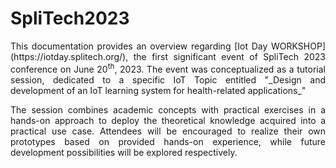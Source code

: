 # SpliTech2023

<div style="text-align: justify">
This documentation provides an overview regarding [Iot Day WORKSHOP](https://iotday.splitech.org/), the first significant event of SpliTech 2023 conference on June 20<sup>th</sup>, 2023. The event was conceptualized as
a tutorial session, dedicated to a specific IoT Topic entitled "_Design and development of an IoT learning system for health-related applications_"

The session combines academic concepts with practical exercises in a hands-on approach to deploy the theoretical knowledge acquired into a practical use case. Attendees will be encouraged to realize their own prototypes based on provided hands-on experience, while future development possibilities will be explored respectively.
</div>
 
